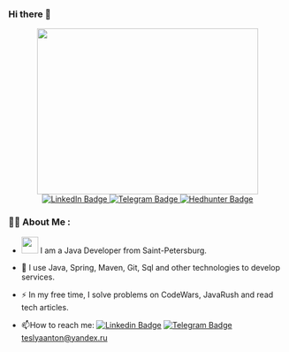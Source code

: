 ### Hi there 👋

<div id="header" align="center">
  <img src="https://media.giphy.com/media/qgQUggAC3Pfv687qPC/giphy.gif" width="400" height="300"/>
</div>
<div id="badges" align="center">
  <a href="https://www.linkedin.com/in/anton-teslia-b291bb26a">
    <img src="https://img.shields.io/badge/LinkedIn-blue?style=for-the-badge&logo=linkedin&logoColor=white" alt="LinkedIn Badge"/>
  </a>
  <a href="https://t.me/Toniktes">
    <img src="https://img.shields.io/badge/Telegram-blue?style=for-the-badge&logo=telegram&logoColor=white" alt="Telegram Badge"/>
  </a>
  <a href="https://spb.hh.ru/resume/f1307d07ff0bd9b1bd0039ed1f674531565647">
    <img src="https://img.shields.io/badge/Hedhunter-red?style=for-the-badge&logo=hh&logoColor=white" alt="Hedhunter Badge"/>
  </a>
</div>
<div id="badges" align="center">
<img src="https://komarev.com/ghpvc/?username=Toniktes&style=flat-square&color=green" alt=""/>
</div>

### :man_technologist: About Me : 
- <img src="https://media.giphy.com/media/WUlplcMpOCEmTGBtBW/giphy.gif" width="30"> I am a Java Developer from Saint-Petersburg.

- :telescope: I use Java, Spring, Maven, Git, Sql and other technologies to develop services.

- :zap: In my free time, I solve problems on CodeWars, JavaRush and read tech articles.

- :mailbox:How to reach me: [![Linkedin Badge](https://img.shields.io/badge/-LinkedIn-blue?style=flat&logo=Linkedin&logoColor=white)](https://www.linkedin.com/in/anton-teslia-b291bb26a) [![Telegram Badge](https://img.shields.io/badge/-Telegram-blue?style=flat&logo=Telegram&logoColor=white)](https://t.me/Toniktes) teslyaanton@yandex.ru

<!--
**Toniktes/Toniktes** is a ✨ _special_ ✨ repository because its `README.md` (this file) appears on your GitHub profile.

Here are some ideas to get you started:

- 🔭 I’m currently working on ...
- 🌱 I’m currently learning ...
- 👯 I’m looking to collaborate on ...
- 🤔 I’m looking for help with ...
- 💬 Ask me about ...
- 📫 How to reach me: ...
- 😄 Pronouns: ...
- ⚡ Fun fact: ...
-->
